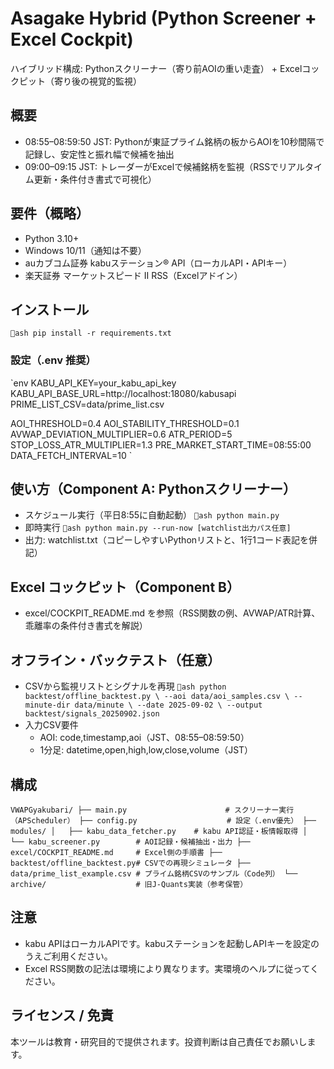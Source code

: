 ﻿# Asagake Hybrid (Python Screener + Excel Cockpit)

ハイブリッド構成: Pythonスクリーナー（寄り前AOIの重い走査） + Excelコックピット（寄り後の視覚的監視）

## 概要
- 08:55–08:59:50 JST: Pythonが東証プライム銘柄の板からAOIを10秒間隔で記録し、安定性と振れ幅で候補を抽出
- 09:00–09:15 JST: トレーダーがExcelで候補銘柄を監視（RSSでリアルタイム更新・条件付き書式で可視化）

## 要件（概略）
- Python 3.10+
- Windows 10/11（通知は不要）
- auカブコム証券 kabuステーション® API（ローカルAPI・APIキー）
- 楽天証券 マーケットスピード II RSS（Excelアドイン）

## インストール
`ash
pip install -r requirements.txt
`

### 設定（.env 推奨）
`env
KABU_API_KEY=your_kabu_api_key
KABU_API_BASE_URL=http://localhost:18080/kabusapi
PRIME_LIST_CSV=data/prime_list.csv

AOI_THRESHOLD=0.4
AOI_STABILITY_THRESHOLD=0.1
AVWAP_DEVIATION_MULTIPLIER=0.6
ATR_PERIOD=5
STOP_LOSS_ATR_MULTIPLIER=1.3
PRE_MARKET_START_TIME=08:55:00
DATA_FETCH_INTERVAL=10
`

## 使い方（Component A: Pythonスクリーナー）
- スケジュール実行（平日8:55に自動起動）
`ash
python main.py
`
- 即時実行
`ash
python main.py --run-now [watchlist出力パス任意]
`
- 出力: watchlist.txt（コピーしやすいPythonリストと、1行1コード表記を併記）

## Excel コックピット（Component B）
- excel/COCKPIT_README.md を参照（RSS関数の例、AVWAP/ATR計算、乖離率の条件付き書式を解説）

## オフライン・バックテスト（任意）
- CSVから監視リストとシグナルを再現
`ash
python backtest/offline_backtest.py \
  --aoi data/aoi_samples.csv \
  --minute-dir data/minute \
  --date 2025-09-02 \
  --output backtest/signals_20250902.json
`
- 入力CSV要件
  - AOI: code,timestamp,aoi（JST、08:55–08:59:50）
  - 1分足: datetime,open,high,low,close,volume（JST）

## 構成
`
VWAPGyakubari/
├── main.py                      # スクリーナー実行（APScheduler）
├── config.py                    # 設定（.env優先）
├── modules/
│   ├── kabu_data_fetcher.py    # kabu API認証・板情報取得
│   └── kabu_screener.py        # AOI記録・候補抽出・出力
├── excel/COCKPIT_README.md     # Excel側の手順書
├── backtest/offline_backtest.py# CSVでの再現シミュレータ
├── data/prime_list_example.csv # プライム銘柄CSVのサンプル（Code列）
└── archive/                    # 旧J-Quants実装（参考保管）
`

## 注意
- kabu APIはローカルAPIです。kabuステーションを起動しAPIキーを設定のうえご利用ください。
- Excel RSS関数の記法は環境により異なります。実環境のヘルプに従ってください。

## ライセンス / 免責
本ツールは教育・研究目的で提供されます。投資判断は自己責任でお願いします。
